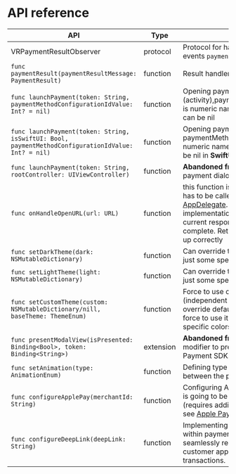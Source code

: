 # API reference

| API | Type | Description |
| --- | --- | --- |
| VRPaymentResultObserver | protocol | Protocol for handling post-payment events `paymentResult` |
| `func paymentResult(paymentResultMessage: PaymentResult)` | function | Result handler for transaction state |
| `func launchPayment(token: String, paymentMethodConfigurationIdValue: Int? = nil)` | function | Opening payment dialog (activity),paymentMethodConfigurationId is numeric name of payment method or can be nil |
| `func launchPayment(token: String, isSwiftUI: Bool, paymentMethodConfigurationIdValue: Int? = nil)` | function | Opening payment dialog (activity), paymentMethodConfigurationId is numeric name of payment method or can be nil in **SwiftUI** |
| `func launchPayment(token: String, rootController: UIViewController)` | function | **Abandoned from v1.2.2.** Opening payment dialog (activity). |
| `func onHandleOpenURL(url: URL)` | function | this function is for handling deep link. It has to be called in [SceneDelegate](https://developer.apple.com/documentation/uikit/uiscenedelegate/3238059-scene) or [AppDelegate](https://developer.apple.com/documentation/uikit/uiapplicationdelegate/1623112-application?language=objc). Without this implementation SDK isn't able to send current response when transaction is complete. Returning `true` when all is set up correctly |
| `func setDarkTheme(dark: NSMutableDictionary)` | function | Can override the whole dark theme or just some specific color. |
| `func setLightTheme(light: NSMutableDictionary)` | function | Can override the whole light theme or just some specific color. |
| `func setCustomTheme(custom: NSMutableDictionary/nill, baseTheme: ThemeEnum)` | function | Force to use only this theme (independent on user's setup). Can override default light/dark theme and force to use it or completely replace all or specific colors (DARK/LIGHT) |
| `func presentModalView(isPresented: Binding<Bool>, token: Binding<String>)` | extension | **Abandoned from v1.2.2.** SwiftUI View modifier to present the UI part of the Payment SDK. |
| `func setAnimation(type: AnimationEnum)` | function | Defining type of animation for moving between the pages |
| `func configureApplePay(merchantId: String)` | function | Configuring ApplePay Merchant ID which is going to be used to process payments (requires additional portal configuration, see [Apple Pay integration](./apple-pay.md)) |
| `func configureDeepLink(deepLink: String)` | function | Implementing deep linking functionality within payment applications to seamlessly redirect users back to the customer app upon completion of transactions. |
